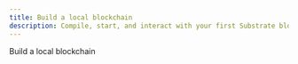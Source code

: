 ```yaml
---
title: Build a local blockchain
description: Compile, start, and interact with your first Substrate blockchain node.
---
```


Build a local blockchain
